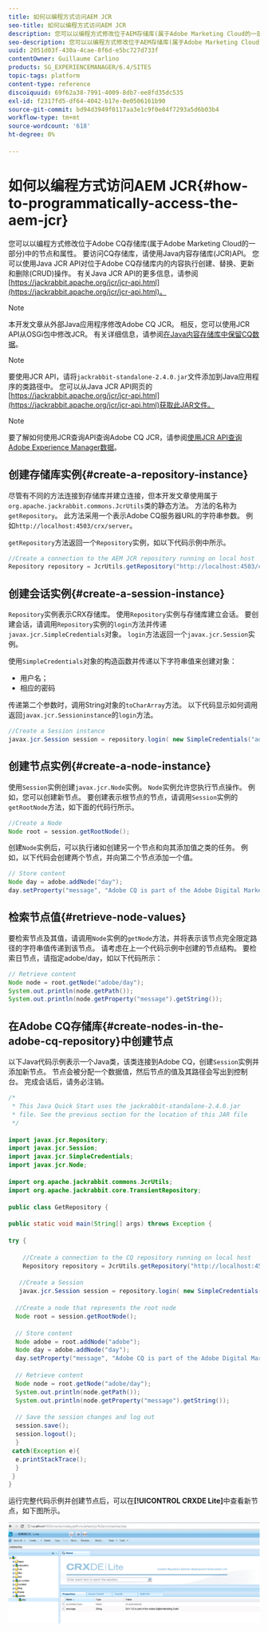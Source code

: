 ```yaml
---
title: 如何以编程方式访问AEM JCR
seo-title: 如何以编程方式访问AEM JCR
description: 您可以以编程方式修改位于AEM存储库(属于Adobe Marketing Cloud的一部分)中的节点和属性
seo-description: 您可以以编程方式修改位于AEM存储库(属于Adobe Marketing Cloud的一部分)中的节点和属性
uuid: 2051d03f-430a-4cae-8f6d-e5bc727d733f
contentOwner: Guillaume Carlino
products: SG_EXPERIENCEMANAGER/6.4/SITES
topic-tags: platform
content-type: reference
discoiquuid: 69f62a38-7991-4009-8db7-ee8fd35dc535
exl-id: f2317fd5-df64-4042-b17e-0e0506161b90
source-git-commit: bd94d3949f0117aa3e1c9f0e84f7293a5d6b03b4
workflow-type: tm+mt
source-wordcount: '618'
ht-degree: 0%

---
```


# 如何以编程方式访问AEM JCR{#how-to-programmatically-access-the-aem-jcr}

您可以以编程方式修改位于Adobe CQ存储库(属于Adobe Marketing Cloud的一部分)中的节点和属性。 要访问CQ存储库，请使用Java内容存储库(JCR)API。 您可以使用Java JCR API对位于Adobe CQ存储库内的内容执行创建、替换、更新和删除(CRUD)操作。 有关Java JCR API的更多信息，请参阅[https://jackrabbit.apache.org/jcr/jcr-api.html](https://jackrabbit.apache.org/jcr/jcr-api.html)。

>[!NOTE]
>
>本开发文章从外部Java应用程序修改Adobe CQ JCR。 相反，您可以使用JCR API从OSGi包中修改JCR。 有关详细信息，请参阅[在Java内容存储库中保留CQ数据](https://helpx.adobe.com/experience-manager/using/persisting-cq-data-java-content1.html)。

>[!NOTE]
>
>要使用JCR API，请将`jackrabbit-standalone-2.4.0.jar`文件添加到Java应用程序的类路径中。 您可以从Java JCR API网页的[https://jackrabbit.apache.org/jcr/jcr-api.html](https://jackrabbit.apache.org/jcr/jcr-api.html)获取此JAR文件。

>[!NOTE]
>
>要了解如何使用JCR查询API查询Adobe CQ JCR，请参阅[使用JCR API查询Adobe Experience Manager数据](https://helpx.adobe.com/experience-manager/using/querying-experience-manager-data-using1.html)。

## 创建存储库实例{#create-a-repository-instance}

尽管有不同的方法连接到存储库并建立连接，但本开发文章使用属于`org.apache.jackrabbit.commons.JcrUtils`类的静态方法。 方法的名称为`getRepository`。 此方法采用一个表示Adobe CQ服务器URL的字符串参数。 例如`http://localhost:4503/crx/server`。

`getRepository`方法返回一个`Repository`实例，如以下代码示例中所示。

```java
//Create a connection to the AEM JCR repository running on local host
Repository repository = JcrUtils.getRepository("http://localhost:4503/crx/server");
```

## 创建会话实例{#create-a-session-instance}

`Repository`实例表示CRX存储库。 使用`Repository`实例与存储库建立会话。 要创建会话，请调用`Repository`实例的`login`方法并传递`javax.jcr.SimpleCredentials`对象。 `login`方法返回一个`javax.jcr.Session`实例。

使用`SimpleCredentials`对象的构造函数并传递以下字符串值来创建对象：

* 用户名；
* 相应的密码

传递第二个参数时，调用String对象的`toCharArray`方法。 以下代码显示如何调用返回`javax.jcr.Sessioninstance`的`login`方法。

```java
//Create a Session instance
javax.jcr.Session session = repository.login( new SimpleCredentials("admin", "admin".toCharArray()));
```

## 创建节点实例{#create-a-node-instance}

使用`Session`实例创建`javax.jcr.Node`实例。 `Node`实例允许您执行节点操作。 例如，您可以创建新节点。 要创建表示根节点的节点，请调用`Session`实例的`getRootNode`方法，如下面的代码行所示。

```java
//Create a Node
Node root = session.getRootNode();
```

创建`Node`实例后，可以执行诸如创建另一个节点和向其添加值之类的任务。 例如，以下代码会创建两个节点，并向第二个节点添加一个值。

```java
// Store content 
Node day = adobe.addNode("day");
day.setProperty("message", "Adobe CQ is part of the Adobe Digital Marketing Suite!");
```

## 检索节点值{#retrieve-node-values}

要检索节点及其值，请调用`Node`实例的`getNode`方法，并将表示该节点完全限定路径的字符串值传递到该节点。 请考虑在上一个代码示例中创建的节点结构。 要检索日节点，请指定adobe/day，如以下代码所示：

```java
// Retrieve content
Node node = root.getNode("adobe/day");
System.out.println(node.getPath());
System.out.println(node.getProperty("message").getString());
```

## 在Adobe CQ存储库{#create-nodes-in-the-adobe-cq-repository}中创建节点

以下Java代码示例表示一个Java类，该类连接到Adobe CQ，创建`Session`实例并添加新节点。 节点会被分配一个数据值，然后节点的值及其路径会写出到控制台。 完成会话后，请务必注销。

```java
/*
 * This Java Quick Start uses the jackrabbit-standalone-2.4.0.jar
 * file. See the previous section for the location of this JAR file
 */
 
import javax.jcr.Repository; 
import javax.jcr.Session; 
import javax.jcr.SimpleCredentials; 
import javax.jcr.Node; 
 
import org.apache.jackrabbit.commons.JcrUtils;
import org.apache.jackrabbit.core.TransientRepository;

public class GetRepository {

public static void main(String[] args) throws Exception { 
 
try { 
 
    //Create a connection to the CQ repository running on local host 
    Repository repository = JcrUtils.getRepository("http://localhost:4503/crx/server");
   
   //Create a Session
   javax.jcr.Session session = repository.login( new SimpleCredentials("admin", "admin".toCharArray())); 
 
  //Create a node that represents the root node
  Node root = session.getRootNode(); 
 
  // Store content 
  Node adobe = root.addNode("adobe"); 
  Node day = adobe.addNode("day"); 
  day.setProperty("message", "Adobe CQ is part of the Adobe Digital Marketing Suite!");

  // Retrieve content 
  Node node = root.getNode("adobe/day"); 
  System.out.println(node.getPath()); 
  System.out.println(node.getProperty("message").getString()); 
 
  // Save the session changes and log out
  session.save(); 
  session.logout();
  }
 catch(Exception e){
  e.printStackTrace();
  }
 } 
}
```

运行完整代码示例并创建节点后，可以在&#x200B;**[!UICONTROL CRXDE Lite]**&#x200B;中查看新节点，如下图所示。

![chlimage_1-68](assets/chlimage_1-68.png)
